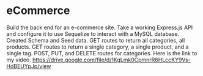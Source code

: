 # eCommerce

Build the back end for an e-commerce site. Take a working Express.js API and configure it to use Sequelize to interact with a MySQL database.
Created Schema and Seed data.
GET routes to return all categories, all products.
GET routes to return a single category, a single product, and a single tag.
POST, PUT, and DELETE routes for categories.
Here is the link to my video.
https://drive.google.com/file/d/1KgLmk0CpmnrR6HLccKY9Vs-HdBEUYpJp/view
